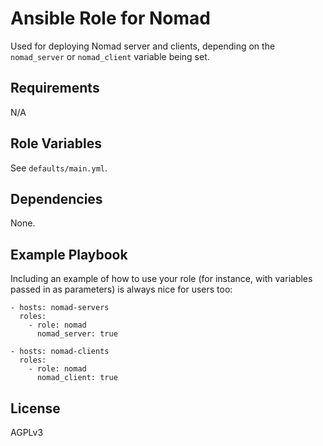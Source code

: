 # Ansible Role for Nomad

Used for deploying Nomad server and clients, depending on the `nomad_server` or `nomad_client` variable being set.

## Requirements

N/A

## Role Variables

See `defaults/main.yml`.

## Dependencies

None.

## Example Playbook

Including an example of how to use your role (for instance, with variables passed in as parameters) is always nice for users too:

    - hosts: nomad-servers
      roles:
        - role: nomad
          nomad_server: true

    - hosts: nomad-clients
      roles:
        - role: nomad
          nomad_client: true

## License

AGPLv3
